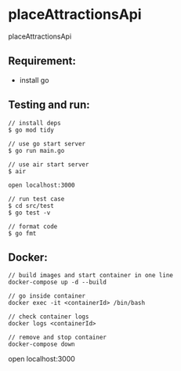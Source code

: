 # placeAttractionsApi

placeAttractionsApi

## Requirement:

- install go

## Testing and run:

```
// install deps
$ go mod tidy

// use go start server
$ go run main.go

// use air start server
$ air

open localhost:3000

// run test case
$ cd src/test
$ go test -v

// format code
$ go fmt
```

## Docker:

```
// build images and start container in one line
docker-compose up -d --build

// go inside container
docker exec -it <containerId> /bin/bash

// check container logs
docker logs <containerId>

// remove and stop container
docker-compose down
```

open localhost:3000
